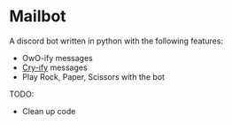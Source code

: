# Mailbot
A discord bot written in python with the following features:
- OwO-ify messages
- [Cry-ify](https://apcry.deadbird.dev/) messages
- Play Rock, Paper, Scissors with the bot

TODO:
- Clean up code
